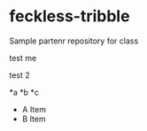 # feckless-tribble
Sample partenr repository for class

test me

test 2

*a
*b
*c

* A Item
* B Item
